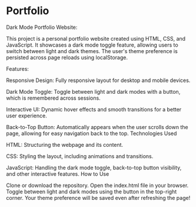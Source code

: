 # Portfolio
Dark Mode Portfolio Website:

This project is a personal portfolio website created using HTML, CSS, and JavaScript. It showcases a dark mode toggle feature, allowing users to switch between light and dark themes. The user's theme preference is persisted across page reloads using localStorage.

Features:

Responsive Design: Fully responsive layout for desktop and mobile devices.

Dark Mode Toggle: Toggle between light and dark modes with a button, which is remembered across sessions.

Interactive UI: Dynamic hover effects and smooth transitions for a better user experience.

Back-to-Top Button: Automatically appears when the user scrolls down the page, allowing for easy navigation back to the top.
Technologies Used

HTML: Structuring the webpage and its content.

CSS: Styling the layout, including animations and transitions.

JavaScript: Handling the dark mode toggle, back-to-top button visibility, and other interactive features.
How to Use

Clone or download the repository.
Open the index.html file in your browser.
Toggle between light and dark modes using the button in the top-right corner.
Your theme preference will be saved even after refreshing the page!
